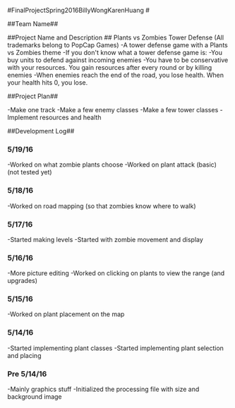 #FinalProjectSpring2016BillyWongKarenHuang #

##Team Name##


##Project Name and Description ##
Plants vs Zombies Tower Defense   (All trademarks belong to PopCap Games)
       -A tower defense game with a Plants vs Zombies theme
       -If you don't know what a tower defense game is:
       	   -You buy units to defend against incoming enemies
	   -You have to be conservative with your resources. You gain resources after every round or by killing enemies
	   -When enemies reach the end of the road, you lose health. When your health hits 0, you lose.


##Project Plan##

-Make one track
-Make a few enemy classes
-Make a few tower classes
-Implement resources and health


##Development Log##

### 5/19/16 ###

-Worked on what zombie plants choose
-Worked on plant attack (basic) (not tested yet)

### 5/18/16 ###

-Worked on road mapping (so that zombies know where to walk)

### 5/17/16 ###

-Started making levels
-Started with zombie movement and display

### 5/16/16 ###

-More picture editing
-Worked on clicking on plants to view the range (and upgrades)

### 5/15/16 ###

-Worked on plant placement on the map

### 5/14/16 ###

-Started implementing plant classes
-Started implementing plant selection and placing


### Pre 5/14/16 ###

-Mainly graphics stuff
-Initialized the processing file with size and background image